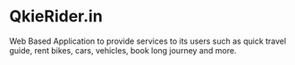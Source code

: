 # QkieRider.in
Web Based Application to provide services to its users such as quick travel guide, rent bikes, cars, vehicles, book long journey and more. 

